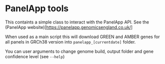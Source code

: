 # PanelApp tools

This containts a simple class to interact with the PanelApp API. See the (PanelApp website)[https://panelapp.genomicsengland.co.uk/]

When used as a main script this will download GREEN and AMBER genes for all panels in GRCh38 version into `panelapp_[currentdate]` folder.

You can user arguments to change genome build, output folder and gene confidence level (see `--help`)